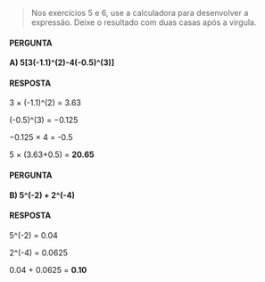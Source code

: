 > Nos exercícios 5 e 6, use a calculadora para desenvolver a expressão. Deixe o resultado com duas casas após a virgula.

#### PERGUNTA
**A) 5[3(-1.1)^(2)-4(-0.5)^(3)]**

#### RESPOSTA
3 × (-1.1)^(2) = 3.63

(-0.5)^(3) = −0.125

−0.125 × 4 = -0.5

5 × (3.63+0.5) = **20.65**

#### PERGUNTA
**B) 5^(-2) + 2^(-4)**

#### RESPOSTA
5^(-2) = 0.04

2^(-4) = 0.0625

0.04 + 0.0625 = **0.10**
